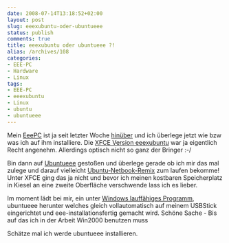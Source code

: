 ```yaml
---
date: 2008-07-14T13:18:52+02:00
layout: post
slug: eeexubuntu-oder-ubuntueee
status: publish
comments: true
title: eeexubuntu oder ubuntueee ?!
alias: /archives/108
categories:
- EEE-PC
- Hardware
- Linux
tags:
- EEE-PC
- eeexubuntu
- Linux
- ubuntu
- ubuntueee
---
```


Mein [EeePC](http://seufz.wordpress.com/meine-pcs/) ist ja seit letzter Woche [hinüber](http://seufz.wordpress.com/2008/07/03/kopf-tisch/)
und ich überlege jetzt wie bzw was ich auf ihm installiere. Die [XFCE Version eeexubuntu](http://wiki.eeeuser.com/ubuntu:eeexubuntu:home)
war ja eigentlich Recht angenehm. Allerdings optisch nicht so ganz der Bringer :-/

Bin dann auf [Ubuntueee](http://www.ubuntu-eee.com/index.php5?title=Community_news/ge)
gestoßen und überlege gerade ob ich mir das mal zulege und darauf vielleicht [Ubuntu-Netbook-Remix](https://launchpad.net/netbook-remix)
zum laufen bekomme! Unter XFCE ging das ja nicht und bevor ich meinen kostbaren Speicherplatz in Kiesel an eine zweite Oberfläche verschwende lass ich es lieber.

Im moment lädt bei mir, ein unter
[Windows lauffähiges Programm](http://downloads.sourceforge.net/unetbootin/unetbootin-eeeubuntu-windows-238.exe?modtime=1214975248&big_mirror=0),
ubuntueee herunter welches gleich vollautomatisch auf meinem USBStick eingerichtet
und eee-installationsfertig gemacht wird. Schöne Sache - Bis auf das ich in der Arbeit Win2000 benutzen muss

Schätze mal ich werde ubuntueee installieren.
